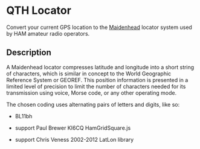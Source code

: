 # QTH Locator

Convert your current GPS location to the [Maidenhead](https://en.wikipedia.org/wiki/Maidenhead_Locator_System) locator system used by HAM amateur radio operators.

## Description

A Maidenhead locator compresses latitude and longitude into a short string of characters, which is similar in concept to the World Geographic Reference System or GEOREF. This position information is presented in a limited level of precision to limit the number of characters needed for its transmission using voice, Morse code, or any other operating mode.

The chosen coding uses alternating pairs of letters and digits, like so:

* BL11bh


* support Paul Brewer KI6CQ HamGridSquare.js
* support Chris Veness 2002-2012 LatLon library
